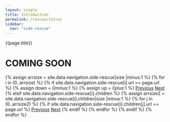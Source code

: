 ```yaml
---
layout: single
title: Introduction
permalink: /rescue/intro/
sidebar:
  nav: "side-rescue"
---
```


{{page.title}}

# COMING SOON

<!-- Including pagination manually since these are pages so page layout MUST be changed under navigation.yml -->
<nav class="pagination">
{% assign arrsize = site.data.navigation.side-rescue|size |minus:1 %}
{% for i in (0..arrsize) %}
    {% if site.data.navigation.side-rescue[i].url == page.url %}
        {% assign down = i|minus:1 %}
        {% assign up = i|plus:1 %}
        <a href="{% if i == 0 %}#{% elsif site.data.navigation.side-rescue[down].children %}{% assign arrsize2 = site.data.navigation.side-rescue[down].children|size |minus:1 %}{{ site.data.navigation.side-rescue[down].children[arrsize2].url }}{% else %}{{ site.data.navigation.side-rescue[down].url }}{% endif %}" class="pagination--pager {% if i == 0 %}disabled{% endif %}" title="{% unless i == 0 %}{% if site.data.navigation.side-rescue[down].children %}{{site.data.navigation.side-rescue[down].children[arrsize2].title}}{% else %}{{site.data.navigation.side-rescue[down].title}}{% endif %}{% endunless %}">Previous</a>
        <a href="{% if i >= arrsize %}#{% elsif site.data.navigation.side-rescue[i].children %}{{ site.data.navigation.side-rescue[i].children[0].url }}{% elsif site.data.navigation.side-rescue[up].url %}{{ site.data.navigation.side-rescue[up].url }}{% else %}{{ site.data.navigation.side-rescue[up].children[0].url }}{% endif %}" class="pagination--pager {% if i >= arrsize %}disabled{% endif %}" title="{% unless i >= arrsize %}{% if site.data.navigation.side-rescue[i].children %}{{ site.data.navigation.side-rescue[i].children[0].title }}{% elsif site.data.navigation.side-rescue[up].url %}{{ site.data.navigation.side-rescue[up].title }}{% else %}{{ site.data.navigation.side-rescue[up].children[0].title }}{% endif %}{% endunless %}">Next</a>
    {% elsif site.data.navigation.side-rescue[i].children %}
        {% assign arrsize2 = site.data.navigation.side-rescue[i].children|size |minus:1 %}
        {% for j in (0..arrsize2) %}
            {% if site.data.navigation.side-rescue[i].children[j].url == page.url %}
                <a href="{% if j == 0 %}{{site.data.navigation.side-rescue[i].url}}{% else %}{% assign down = j|minus:1 %}{{ site.data.navigation.side-rescue[i].children[down].url }}{% endif %}" class="pagination--pager" title="{{site.data.navigation.side-rescue[down].title}}">Previous</a>
                <a href="{% if j >= arrsize2 %}{% assign up = i|plus:1 %}{{site.data.navigation.side-rescue[up].url}}{% else %}{% assign up = j|plus:1 %}{{ site.data.navigation.side-rescue[i].children[up].url }}{% endif %}" class="pagination--pager" title="{% if j >= arrsize2 %}{{site.data.navigation.side-rescue[up].title}}{% else %}{{ site.data.navigation.side-rescue[i].children[up].title }}{% endif %}">Next</a>
            {% endif %}
        {% endfor %}
    {% endif %}
{% endfor %}  
</nav>

<style>
    ul.visible-links li.masthead__menu-item a[href="/rescue/intro/"]:before {
        transform: scaleX(1);
    }
    ul.hidden-links li.masthead__menu-item a[href="/rescue/intro/"] {
        color: #fff;
        background: #0092ca;
    }
</style>